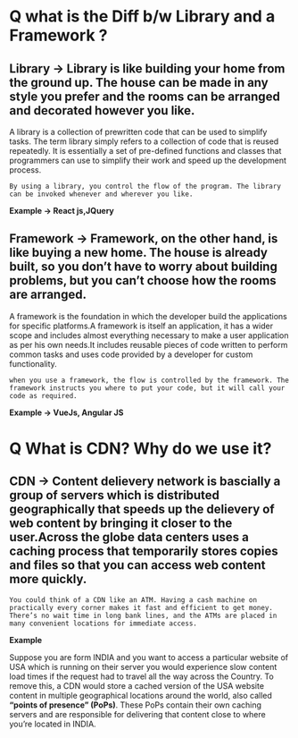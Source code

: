 
# Q what is the Diff b/w Library and a Framework ?

## Library -> Library is like building your home from the ground up. The house can be made in any style you prefer and the rooms can be arranged and decorated however you like.

 A library is a collection of prewritten code that can be used to simplify tasks. The term library simply refers to a collection of code that is reused repeatedly. It is essentially a set of pre-defined functions and classes that programmers can use to simplify their work and speed up the development process.

`By using a library, you control the flow of the program. The library can be invoked whenever and wherever you like.`

**Example -> React js,JQuery**

## Framework -> Framework, on the other hand, is like buying a new home. The house is already built, so you don’t have to worry about building problems, but you can’t choose how the rooms are arranged.

A framework is the foundation in which the developer build the applications for specific platforms.A framework is itself an application, it has a wider scope and includes almost everything necessary to make a user application as per his own needs.It includes reusable pieces of code written to perform common tasks and uses code provided by a developer for custom functionality.

`when you use a framework, the flow is controlled by the framework. The framework instructs you where to put your code, but it will call your code as required.`

**Example -> VueJs, Angular JS**


# Q What is CDN? Why do we use it?

## CDN -> Content delievery network is bascially a group of servers which is distributed geographically that speeds up the delievery of web content by bringing it closer to the user.Across the globe data centers uses a caching process that temporarily stores copies and files so that you can access web content more quickly.

`You could think of a CDN like an ATM. Having a cash machine on practically every corner makes it fast and efficient to get money. There’s no wait time in long bank lines, and the ATMs are placed in many convenient locations for immediate access.`

**Example**

Suppose you are form INDIA and you want to access a particular website of USA which is running on their server
 you would experience slow content load times if the request had to travel all the way across the Country. To remove this, a CDN would store a cached version of the USA website content in multiple geographical locations around the world, also called **“points of presence” (PoPs)**. These PoPs contain their own caching servers and are responsible for delivering that content close to where you’re located in INDIA.


 